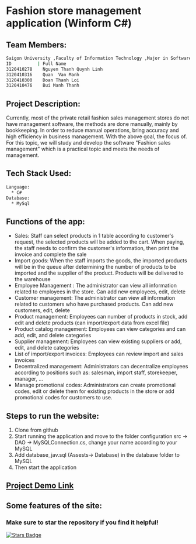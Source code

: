 # Fashion store management application (Winform C#)
## Team Members:
```bash
Saigon University ,Faculty of Information Technology ,Major in Software Engineering
ID          | Full Name
3120410278    Nguyen Thanh Quynh Linh
3120410316    Quan  Van Manh
3120410300    Doan Thanh Loi
3120410476    Bui Manh Thanh
```
## Project Description:
Currently, most of the private retail fashion sales management stores do not have management software, the methods are done manually, mainly by bookkeeping. In order to reduce manual operations, bring accuracy and high efficiency in business management. With the above goal, the focus of. For this topic, we will study and develop the software "Fashion sales management" which is a practical topic and meets the needs of management.

## Tech Stack Used:
```bash
Language:
  * C#
Database:
  * MySql
```
## Functions of the app:
* Sales: Staff can select products in 1 table according to customer's request, the selected products will be added to the cart. When paying, the staff needs to confirm the customer's information, then print the invoice and complete the sale
* Import goods: When the staff imports the goods, the imported products will be in the queue after determining the number of products to be imported and the supplier of the product. Products will be delivered to the warehouse
* Employee Management : The administrator can view all information related to employees in the store. Can add new employees, edit, delete
* Customer management: The administrator can view all information related to customers who have purchased products. Can add new customers, edit, delete
* Product management: Employees can number of products in stock, add edit and delete products (can import/export data from excel file)
* Product catalog management: Employees can view categories and can add, edit, and delete categories
* Supplier management: Employees can view existing suppliers or add, edit, and delete categories
* List of import/export invoices: Employees can review import and sales invoices
* Decentralized management: Administrators can decentralize employees according to positions such as: salesman, import staff, storekeeper, manager, ...
* Manage promotional codes: Administrators can create promotional codes, edit or delete them for existing products in the store or add promotional codes for customers to use.

## Steps to run the website:
1. Clone from github
2. Start running the application and move to the folder configuration src -> DAO -> MySQLConnection.cs, change your name according to your MySQL
3. Add database_jav.sql (Assests-> Database) in the database folder to MySQL
4. Then start the application

## [Project Demo Link](https://www.youtube.com/watch?v=fe7uRrCEjwE)
## Some features of the site:
### Make sure to star the repository if you find it helpful!
<a href="https://github.com/Quynh-Linh-IT/Winform-Fashion-In-C-Sharp/stargazers"><img src="https://img.shields.io/github/stars/Quynh-Linh-IT/Winform-Fashion-In-C-Sharp?color=yellow" alt="Stars Badge"/></a>
